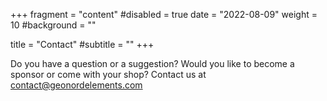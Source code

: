 +++
fragment = "content"
#disabled = true
date = "2022-08-09"
weight = 10
#background = ""

title = "Contact"
#subtitle = ""
+++

Do you have a question or a suggestion? Would you like to become a sponsor or
come with your shop? Contact us at contact@geonordelements.com
